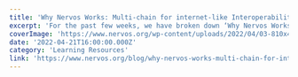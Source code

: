 ```yaml
---
title: 'Why Nervos Works: Multi-chain for internet-like Interoperability'
excerpt: 'For the past few weeks, we have broken down ‘Why Nervos Works’. Starting with the Layer 1 Common Knowledge Foundation, for security and decentralization, and moving to the Layer 2 of our architecture,'
coverImage: 'https://www.nervos.org/wp-content/uploads/2022/04/03-810x456.png'
date: '2022-04-21T16:00:00.000Z'
category: 'Learning Resources'
link: 'https://www.nervos.org/blog/why-nervos-works-multi-chain-for-internet-like-interoperability'
---
```



